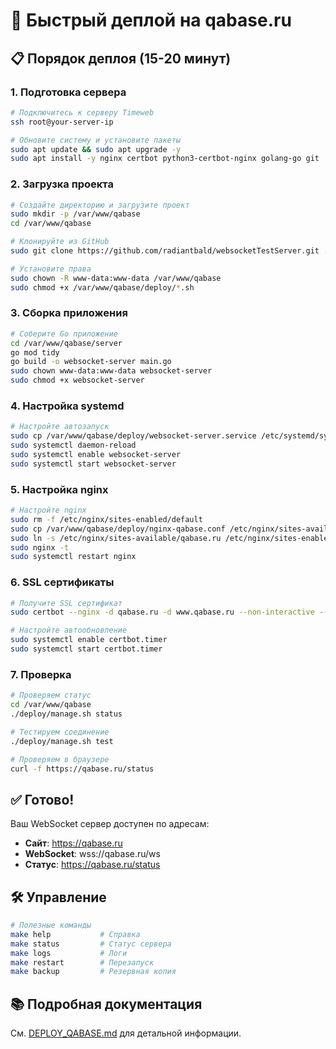 # 🚀 Быстрый деплой на qabase.ru

## 📋 Порядок деплоя (15-20 минут)

### 1. Подготовка сервера
```bash
# Подключитесь к серверу Timeweb
ssh root@your-server-ip

# Обновите систему и установите пакеты
sudo apt update && sudo apt upgrade -y
sudo apt install -y nginx certbot python3-certbot-nginx golang-go git
```

### 2. Загрузка проекта
```bash
# Создайте директорию и загрузите проект
sudo mkdir -p /var/www/qabase
cd /var/www/qabase

# Клонируйте из GitHub
sudo git clone https://github.com/radiantbald/websocketTestServer.git .

# Установите права
sudo chown -R www-data:www-data /var/www/qabase
sudo chmod +x /var/www/qabase/deploy/*.sh
```

### 3. Сборка приложения
```bash
# Соберите Go приложение
cd /var/www/qabase/server
go mod tidy
go build -o websocket-server main.go
sudo chown www-data:www-data websocket-server
sudo chmod +x websocket-server
```

### 4. Настройка systemd
```bash
# Настройте автозапуск
sudo cp /var/www/qabase/deploy/websocket-server.service /etc/systemd/system/
sudo systemctl daemon-reload
sudo systemctl enable websocket-server
sudo systemctl start websocket-server
```

### 5. Настройка nginx
```bash
# Настройте nginx
sudo rm -f /etc/nginx/sites-enabled/default
sudo cp /var/www/qabase/deploy/nginx-qabase.conf /etc/nginx/sites-available/qabase.ru
sudo ln -s /etc/nginx/sites-available/qabase.ru /etc/nginx/sites-enabled/
sudo nginx -t
sudo systemctl restart nginx
```

### 6. SSL сертификаты
```bash
# Получите SSL сертификат
sudo certbot --nginx -d qabase.ru -d www.qabase.ru --non-interactive --agree-tos --email admin@qabase.ru

# Настройте автообновление
sudo systemctl enable certbot.timer
sudo systemctl start certbot.timer
```

### 7. Проверка
```bash
# Проверяем статус
cd /var/www/qabase
./deploy/manage.sh status

# Тестируем соединение
./deploy/manage.sh test

# Проверяем в браузере
curl -f https://qabase.ru/status
```

## ✅ Готово!

Ваш WebSocket сервер доступен по адресам:
- **Сайт**: https://qabase.ru
- **WebSocket**: wss://qabase.ru/ws
- **Статус**: https://qabase.ru/status

## 🛠️ Управление

```bash
# Полезные команды
make help           # Справка
make status         # Статус сервера
make logs           # Логи
make restart        # Перезапуск
make backup         # Резервная копия
```

## 📚 Подробная документация

См. [DEPLOY_QABASE.md](DEPLOY_QABASE.md) для детальной информации.
